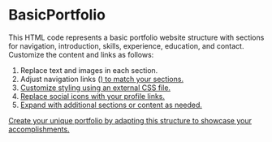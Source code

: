 # BasicPortfolio

This HTML code represents a basic portfolio website structure with sections for navigation, introduction, skills, experience, education, and contact. Customize the content and links as follows:

1. Replace text and images in each section.
2. Adjust navigation links (<a href="#section">) to match your sections.
3. Customize styling using an external CSS file.
4. Replace social icons with your profile links.
5. Expand with additional sections or content as needed.

Create your unique portfolio by adapting this structure to showcase your accomplishments.
